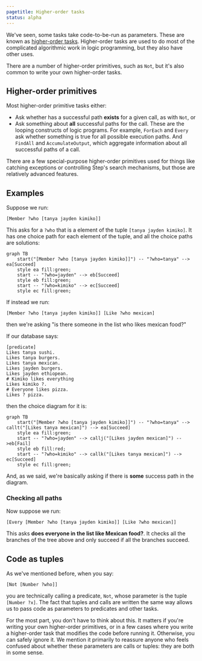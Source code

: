 ```yaml
---
pagetitle: Higher-order tasks
status: alpha
---
```

We've seen, some tasks take code-to-be-run as parameters.  These are known as [higher-order tasks](wiki:Higher-order_function).  Higher-order tasks are used to do most of the complicated algorithmic work in logic programming, but they also have other uses.

There are a number of higher-order primitives, such as `Not`, but it's also common to write your own higher-order tasks.

## Higher-order primitives

Most higher-order primitive tasks either:
* Ask whether has a successful path **exists** for a given call, as with `Not`, or
* Ask something about **all** successful paths for the call.  These are the looping constructs of logic programs.  For example, `ForEach` and `Every` ask whether something is true for all possible execution paths.  And `FindAll` and `AccumulateOutput`, which aggregate information about all successful paths of a call.

There are a few special-purpose higher-order primitives used for things like catching exceptions or controlling Step's search mechanisms, but those are relatively advanced features.

## Examples

Suppose we run:
```Step
[Member ?who [tanya jayden kimiko]]
```
This asks for a `?who` that is a element of the tuple `[tanya jayden kimiko]`.  It has one choice path for each element of the tuple, and all the choice paths are solutions:
```mermaid
graph TB
    start("[Member ?who [tanya jayden kimiko]]") -- "?who=tanya" --> ea[Succeed]
    style ea fill:green;
    start -- "?who=jayden" --> eb[Succeed]
    style eb fill:green;
    start -- "?who=kimiko" --> ec[Succeed]
    style ec fill:green;
```

If instead we run:
```Step
[Member ?who [tanya jayden kimiko]] [Like ?who mexican]
```
then we're asking "is there someone in the list who likes mexican food?"

If our database says:
```step
[predicate]
Likes tanya sushi.
Likes tanya burgers.
Likes tanya mexican.
Likes jayden burgers.
Likes jayden ethiopean.
# Kimiko likes everything
Likes kimiko ?.
# Everyone likes pizza.
Likes ? pizza.
```
then the choice diagram for it is:
```mermaid
graph TB
    start("[Member ?who [tanya jayden kimiko]]") -- "?who=tanya" --> callt("[Likes tanya mexican]") --> ea[Succeed]
    style ea fill:green;
    start -- "?who=jayden" --> callj("[Likes jayden mexican]") -->eb[Fail]
    style eb fill:red;
    start -- "?who=kimiko" --> callk("[Likes tanya mexican]") --> ec[Succeed]
    style ec fill:green;
```
And, as we said, we're basically asking if there is **some** success path in the diagram.

### Checking all paths

Now suppose we run:
```Step
[Every [Member ?who [tanya jayden kimiko]] [Like ?who mexican]]
```
This asks **does everyone in the list like Mexican food?**.  It checks all the branches of the tree above and only succeed if all the branches succeed.

## Code as tuples

As we've mentioned before, when you say:
```step
[Not [Number ?who]]
```
you are technically calling a predicate, `Not`, whose parameter is the tuple `[Number ?x]`.  The fact that tuples and calls are written the same way allows us to pass code as parameters to predicates and other tasks.

For the most part, you don't have to think about this.  It matters if you're writing your own higher-order primitives, or in a few cases where you write a higher-order task that modifies the code before running it.  Otherwise, you can safely ignore it.  We mention it primarily to reassure anyone who feels confused about whether these parameters are calls or tuples: they are both in some sense.
